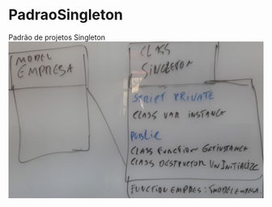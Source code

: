 # PadraoSingleton
Padrão de projetos Singleton
![Diagrama Padrão Singleton](https://github.com/EduardoPortoBaltazar/PadraoSingleton/blob/main/Assets/PadraoSingleton.PNG)
